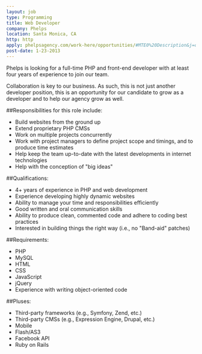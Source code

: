 ```yaml
---
layout: job
type: Programming
title: Web Developer
company: Phelps
location: Santa Monica, CA
http: http
apply: phelpsagency.com/work-here/opportunities/#MTE0%20Description&j=olr3Wfwv
post-date: 1-23-2013
--- 
```


Phelps is looking for a full-time PHP and front-end developer with at least four years of experience to join our team.

Collaboration is key to our business. As such, this is not just another developer position, this is an opportunity for our candidate to grow as a developer and to help our agency grow as well.

##Responsibilities for this role include:
* Build websites from the ground up
* Extend proprietary PHP CMSs
* Work on multiple projects concurrently
* Work with project managers to define project scope and timings, and to produce time estimates
* Help keep the team up-to-date with the latest developments in internet technologies
* Help with the conception of "big ideas"


##Qualifications:
* 4+ years of experience in PHP and web development
* Experience developing highly dynamic websites
* Ability to manage your time and responsibilities efficiently
* Good written and oral communication skills
* Ability to produce clean, commented code and adhere to coding best practices
* Interested in building things the right way (i.e., no "Band-aid" patches)

##Requirements:
* PHP
* MySQL
* HTML
* CSS
* JavaScript
* jQuery
* Experience with writing object-oriented code

##Pluses:
* Third-party frameworks (e.g., Symfony, Zend, etc.)
* Third-party CMSs (e.g., Expression Engine, Drupal, etc.)
* Mobile
* Flash/AS3
* Facebook API
* Ruby on Rails